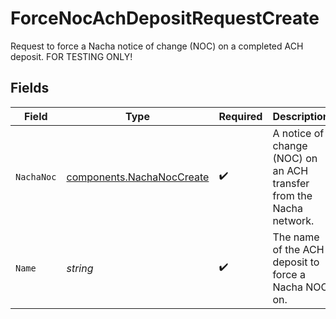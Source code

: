 # ForceNocAchDepositRequestCreate

Request to force a Nacha notice of change (NOC) on a completed ACH deposit. FOR TESTING ONLY!


## Fields

| Field                                                                  | Type                                                                   | Required                                                               | Description                                                            | Example                                                                |
| ---------------------------------------------------------------------- | ---------------------------------------------------------------------- | ---------------------------------------------------------------------- | ---------------------------------------------------------------------- | ---------------------------------------------------------------------- |
| `NachaNoc`                                                             | [components.NachaNocCreate](../../models/components/nachanoccreate.md) | :heavy_check_mark:                                                     | A notice of change (NOC) on an ACH transfer from the Nacha network.    |                                                                        |
| `Name`                                                                 | *string*                                                               | :heavy_check_mark:                                                     | The name of the ACH deposit to force a Nacha NOC on.                   | accounts/01H8FB90ZRRFWXB4XC2JPJ1D4Y/achDeposits/20230817000319         |